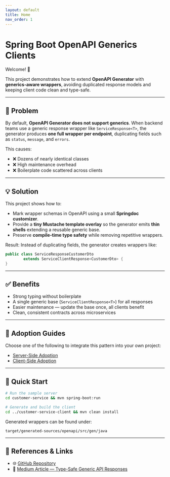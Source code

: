```yaml
---
layout: default
title: Home
nav_order: 1
---
```


# Spring Boot OpenAPI Generics Clients

Welcome! 👋

This project demonstrates how to extend **OpenAPI Generator** with **generics-aware wrappers**, avoiding duplicated
response models and keeping client code clean and type-safe.

---

## 🚩 Problem

By default, **OpenAPI Generator does not support generics**. When backend teams use a generic response wrapper like
`ServiceResponse<T>`, the generator produces **one full wrapper per endpoint**, duplicating fields such as `status`,
`message`, and `errors`.

This causes:

* ❌ Dozens of nearly identical classes
* ❌ High maintenance overhead
* ❌ Boilerplate code scattered across clients

---

## 💡 Solution

This project shows how to:

* Mark wrapper schemas in OpenAPI using a small **Springdoc customizer**.
* Provide a **tiny Mustache template overlay** so the generator emits **thin shells** extending a reusable generic base.
* Preserve **compile-time type safety** while removing repetitive wrappers.

Result: Instead of duplicating fields, the generator creates wrappers like:

```java
public class ServiceResponseCustomerDto
        extends ServiceClientResponse<CustomerDto> {
}
```

---

## ✅ Benefits

* Strong typing without boilerplate
* A single generic base (`ServiceClientResponse<T>`) for all responses
* Easier maintenance — update the base once, all clients benefit
* Clean, consistent contracts across microservices

---

## 📘 Adoption Guides

Choose one of the following to integrate this pattern into your own project:

* [Server-Side Adoption](adoption/server-side-adoption.md)
* [Client-Side Adoption](adoption/client-side-adoption.md)

---

## 🚀 Quick Start

```bash
# Run the sample server
cd customer-service && mvn spring-boot:run

# Generate and build the client
cd ../customer-service-client && mvn clean install
```

Generated wrappers can be found under:

`target/generated-sources/openapi/src/gen/java`

---

## 📂 References & Links

- 🌐 [GitHub Repository](https://github.com/bsayli/spring-boot-openapi-generics-clients)
- 📘 [Medium Article — Type-Safe Generic API Responses](https://medium.com/@baris.sayli/type-safe-generic-api-responses-with-spring-boot-3-4-openapi-generator-and-custom-templates-ccd93405fb04)  